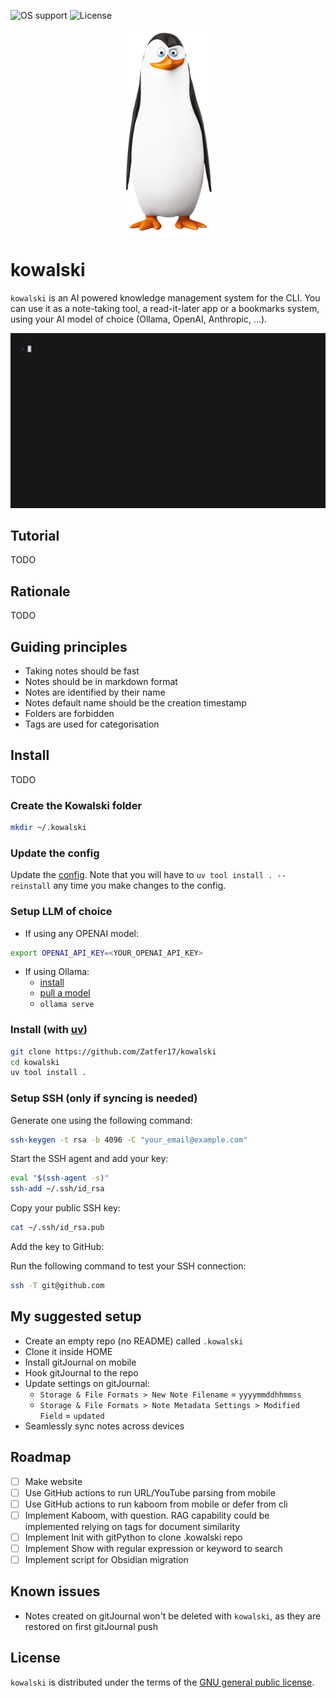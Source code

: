 ![OS support](https://img.shields.io/badge/OS-macOS%20Linux%20Windows-red)
![License](https://img.shields.io/badge/License-GPL%20v3-blue.svg)

<p align="center">
  <img src="assets/pictures/kowalski.png"  width="150" align="center"/>
</p>

# kowalski

`kowalski` is an AI powered knowledge management system for the CLI. You can use it as a note-taking tool, a read-it-later app or a bookmarks system, using your AI model of choice (Ollama, OpenAI, Anthropic, ...).

![kowalski-demo](assets/pictures/demo.gif)

## Tutorial

TODO

## Rationale

TODO

## Guiding principles
- Taking notes should be fast
- Notes should be in markdown format
- Notes are identified by their name
- Notes default name should be the creation timestamp
- Folders are forbidden
- Tags are used for categorisation

## Install

TODO

### Create the Kowalski folder

```bash
mkdir ~/.kowalski
```

### Update the config

Update the [config](src/kowalski/internal/config.py). Note that you will have to `uv tool install . --reinstall` any time you make changes to the config.

### Setup LLM of choice

- If using any OPENAI model:

```bash
export OPENAI_API_KEY=<YOUR_OPENAI_API_KEY>
```

- If using Ollama:
  - [install](https://ollama.com/download)
  - [pull a model](https://ollama.com/search)
  - `ollama serve`

### Install (with [uv](https://docs.astral.sh/uv/getting-started/installation/))

```bash
git clone https://github.com/Zatfer17/kowalski
cd kowalski
uv tool install .
```

### Setup SSH (only if syncing is needed)

Generate one using the following command:

```bash
ssh-keygen -t rsa -b 4096 -C "your_email@example.com"
```

Start the SSH agent and add your key:

```bash
eval "$(ssh-agent -s)"
ssh-add ~/.ssh/id_rsa
```

Copy your public SSH key:

```bash
cat ~/.ssh/id_rsa.pub
```
Add the key to GitHub:

Run the following command to test your SSH connection:

```bash
ssh -T git@github.com
```

## My suggested setup
- Create an empty repo (no README) called `.kowalski`
- Clone it inside HOME
- Install gitJournal on mobile
- Hook gitJournal to the repo
- Update settings on gitJournal:
  - `Storage & File Formats > New Note Filename` = `yyyymmddhhmmss`
  - `Storage & File Formats > Note Metadata Settings > Modified Field` = `updated`
- Seamlessly sync notes across devices

## Roadmap
- [ ] Make website
- [ ] Use GitHub actions to run URL/YouTube parsing from mobile
- [ ] Use GitHub actions to run kaboom from mobile or defer from cli
- [ ] Implement Kaboom, with question. RAG capability could be implemented relying on tags for document similarity
- [ ] Implement Init with gitPython to clone .kowalski repo
- [ ] Implement Show with regular expression or keyword to search
- [ ] Implement script for Obsidian migration

## Known issues

- Notes created on gitJournal won't be deleted with `kowalski`, as they are restored on first gitJournal push

## License

`kowalski` is distributed under the terms of the [GNU general public license](https://www.gnu.org/licenses/gpl-3.0.html).
